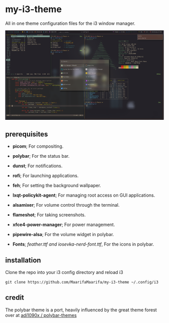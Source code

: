 # my-i3-theme

All in one theme configuration files for the i3 window manager.

![](screenshots/main-shot.png)

## prerequisites

- **picom**; For compositing.

- **polybar**; For the status bar.

- **dunst**; For notifications.

- **rofi**; For launching applications.

- **feh**; For setting the background wallpaper.

- **lxqt-policykit-agent**; For managing root access on GUI applications.

- **alsamixer**; For volume control through the terminal.

- **flameshot**; For taking screenshots.

- **xfce4-power-manager**; For power management.

- **pipewire-alsa**; For the volume widget in polybar.

- **Fonts**; *feather.ttf and iosevka-nerd-font.ttf*, For the icons in polybar.

## installation

Clone the repo into your i3 config directory and reload i3

```shell
git clone https://github.com/MaarifaMaarifa/my-i3-theme ~/.config/i3
```

## credit

The polybar theme is a port, heavily influenced by the great theme forest over at [adi1090x / polybar-themes](https://github.com/adi1090x/polybar-themes)
